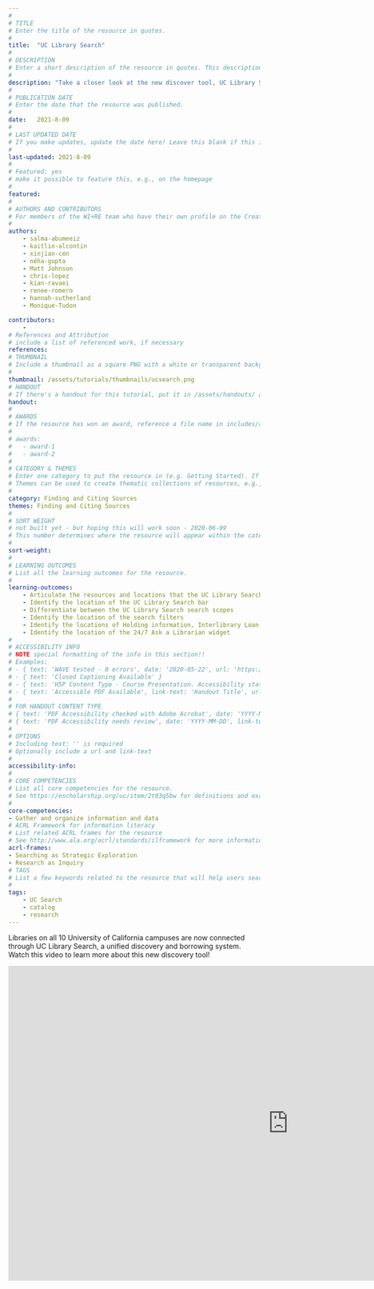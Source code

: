 ```yaml
---
#
# TITLE
# Enter the title of the resource in quotes.
#
title:  "UC Library Search"
#
# DESCRIPTION
# Enter a short description of the resource in quotes. This description will appear on the list page as a preview, but not on the tutorial/workshop itself.
#
description: "Take a closer look at the new discover tool, UC Library Search!"
#
# PUBLICATION DATE
# Enter the date that the resource was published.
#
date:   2021-8-09
#
# LAST UPDATED DATE
# If you make updates, update the date here! Leave this blank if this is being published for the first time.
#
last-updated: 2021-8-09
#
# Featured: yes
# make it possible to feature this, e.g., on the homepage
#
featured: 
#
# AUTHORS AND CONTRIBUTORS
# For members of the WI+RE team who have their own profile on the Creative Team page, enter the name as firstname-lastname (e.g. doug-worsham). For community partners who don't have their own profile on the WI+RE site, enter their name as Firstname Lastname (e.g. Gene Block). The names will appear in the order you enter them.
#
authors:
    - salma-abumeeiz
    - kaitlin-alcontin
    - xinjian-cen
    - néha-gupta
    - Matt Johnson
    - chris-lopez
    - kian-ravaei
    - renee-romero
    - hannah-sutherland
    - Monique-Tudon

contributors:
    - 
# References and Attribution
# include a list of referenced work, if necessary
references:
# THUMBNAIL
# Include a thumbnail as a square PNG with a white or transparent background. Our standard dimensions are 250x250 px, but any size square will do. Thumbnails for tutorials go in /assets/tutorials/thumbnails/, and for workshops, /assets/workshops/thumbnails/.
#
thumbnail: /assets/tutorials/thumbnails/ucsearch.png
# HANDOUT
# If there's a handout for this tutorial, put it in /assets/handouts/ and replace the three dots with the filename!
handout:
#
# AWARDS
# If the resource has won an award, reference a file name in includes/awards/ without the .html. For example, if it was accepted to PRIMO, you would write "primo". If the award isn't in includes/awards, create a new award file!
#
# awards: 
#   - award-1
#   - award-2
#
# CATEGORY & THEMES
# Enter one category to put the resource in (e.g. Getting Started). If you enter a category that doesn't already exist, a new category will be created on the WI+RE site.
# Themes can be used to create thematic collections of resources, e.g., stem, etc.
#
category: Finding and Citing Sources
themes: Finding and Citing Sources
#
# SORT WEIGHT
# not built yet - but hoping this will work soon - 2020-06-09
# This number determines where the resource will appear within the category. Larger numbers appear later within the category, and higher numbers appear earlier.
#
sort-weight:
#
# LEARNING OUTCOMES
# List all the learning outcomes for the resource.
#
learning-outcomes:
    - Articulate the resources and locations that the UC Library Search is capable of searching
    - Identify the location of the UC Library Search bar
    - Differentiate between the UC Library Search search scopes
    - Identify the location of the search filters
    - Identify the locations of Holding information, Interlibrary Loan, Permalink, Create Citation, and Subject Headings in the catalog record
    - Identify the location of the 24/7 Ask a Librarian widget
#
# ACCESSIBILITY INFO
# NOTE special formatting of the info in this section!!
# Examples:
# - { text: 'WAVE tested - 0 errors', date: '2020-05-22', url: 'https://wave.webaim.org/' }
# - { text: 'Closed Captioning Available' }
# - { text: 'H5P Content Type - Course Presentation. Accessibility status - Tested with no known problems', date: 'YYYY-MM-DD', url: 'https://h5p.org/documentation/installation/content-type-accessibility' }
# - { text: 'Accessible PDF Available', link-text: 'Handout Title', url: 'full-url' }
#
# FOR HANDOUT CONTENT TYPE
# { text: 'PDF Accessibility checked with Adobe Acrobat', date: 'YYYY-MM-DD' }
# { text: 'PDF Accessibility needs review', date: 'YYYY-MM-DD', link-text: 'Issue reported', url: 'link to issue' } 
#
# OPTIONS
# Including text: '' is required
# Optionally include a url and link-text
#
accessibility-info:
#
# CORE COMPETENCIES
# List all core competencies for the resource.
# See https://escholarship.org/uc/item/2t03q5bw for definitions and examples of each core competency
#
core-competencies:
- Gather and organize information and data
# ACRL Framework for information literacy
# List related ACRL frames for the resource
# See http://www.ala.org/acrl/standards/ilframework for more information
acrl-frames:
- Searching as Strategic Exploration
- Research as Inquiry 
# TAGS
# List a few keywords related to the resource that will help users search for it.
#
tags:
    - UC Search
    - catalog
    - research
---
```

Libraries on all 10 University of California campuses are now connected through UC Library Search, a unified discovery and borrowing system. Watch this video to learn more about this new discovery tool!

<iframe width="1120" height="630" src="https://www.youtube.com/embed/3Yd7RUZjdHs" title="YouTube video player" frameborder="0" allow="accelerometer; autoplay; clipboard-write; encrypted-media; gyroscope; picture-in-picture" allowfullscreen></iframe>
